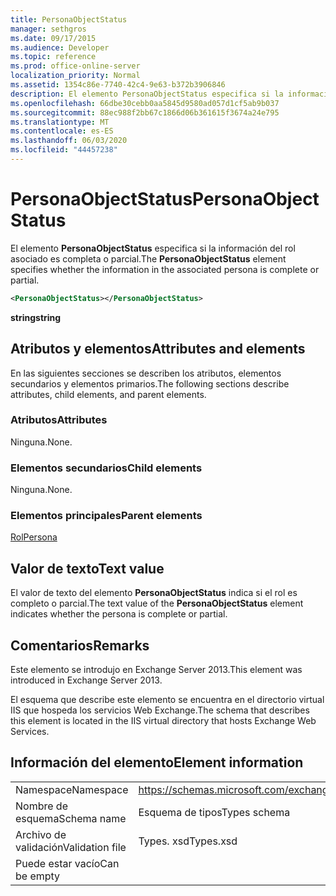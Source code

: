 ```yaml
---
title: PersonaObjectStatus
manager: sethgros
ms.date: 09/17/2015
ms.audience: Developer
ms.topic: reference
ms.prod: office-online-server
localization_priority: Normal
ms.assetid: 1354c86e-7740-42c4-9e63-b372b3906846
description: El elemento PersonaObjectStatus especifica si la información del rol asociado es completa o parcial.
ms.openlocfilehash: 66dbe30cebb0aa5845d9580ad057d1cf5ab9b037
ms.sourcegitcommit: 88ec988f2bb67c1866d06b361615f3674a24e795
ms.translationtype: MT
ms.contentlocale: es-ES
ms.lasthandoff: 06/03/2020
ms.locfileid: "44457238"
---
```

# <a name="personaobjectstatus"></a><span data-ttu-id="3a7d2-103">PersonaObjectStatus</span><span class="sxs-lookup"><span data-stu-id="3a7d2-103">PersonaObjectStatus</span></span>

<span data-ttu-id="3a7d2-104">El elemento **PersonaObjectStatus** especifica si la información del rol asociado es completa o parcial.</span><span class="sxs-lookup"><span data-stu-id="3a7d2-104">The **PersonaObjectStatus** element specifies whether the information in the associated persona is complete or partial.</span></span> 
  
```XML
<PersonaObjectStatus></PersonaObjectStatus>
```

 <span data-ttu-id="3a7d2-105">**string**</span><span class="sxs-lookup"><span data-stu-id="3a7d2-105">**string**</span></span>
## <a name="attributes-and-elements"></a><span data-ttu-id="3a7d2-106">Atributos y elementos</span><span class="sxs-lookup"><span data-stu-id="3a7d2-106">Attributes and elements</span></span>

<span data-ttu-id="3a7d2-107">En las siguientes secciones se describen los atributos, elementos secundarios y elementos primarios.</span><span class="sxs-lookup"><span data-stu-id="3a7d2-107">The following sections describe attributes, child elements, and parent elements.</span></span>
  
### <a name="attributes"></a><span data-ttu-id="3a7d2-108">Atributos</span><span class="sxs-lookup"><span data-stu-id="3a7d2-108">Attributes</span></span>

<span data-ttu-id="3a7d2-109">Ninguna.</span><span class="sxs-lookup"><span data-stu-id="3a7d2-109">None.</span></span>
  
### <a name="child-elements"></a><span data-ttu-id="3a7d2-110">Elementos secundarios</span><span class="sxs-lookup"><span data-stu-id="3a7d2-110">Child elements</span></span>

<span data-ttu-id="3a7d2-111">Ninguna.</span><span class="sxs-lookup"><span data-stu-id="3a7d2-111">None.</span></span>
  
### <a name="parent-elements"></a><span data-ttu-id="3a7d2-112">Elementos principales</span><span class="sxs-lookup"><span data-stu-id="3a7d2-112">Parent elements</span></span>

[<span data-ttu-id="3a7d2-113">Rol</span><span class="sxs-lookup"><span data-stu-id="3a7d2-113">Persona</span></span>](persona.md)
  
## <a name="text-value"></a><span data-ttu-id="3a7d2-114">Valor de texto</span><span class="sxs-lookup"><span data-stu-id="3a7d2-114">Text value</span></span>

<span data-ttu-id="3a7d2-115">El valor de texto del elemento **PersonaObjectStatus** indica si el rol es completo o parcial.</span><span class="sxs-lookup"><span data-stu-id="3a7d2-115">The text value of the **PersonaObjectStatus** element indicates whether the persona is complete or partial.</span></span> 
  
## <a name="remarks"></a><span data-ttu-id="3a7d2-116">Comentarios</span><span class="sxs-lookup"><span data-stu-id="3a7d2-116">Remarks</span></span>

<span data-ttu-id="3a7d2-117">Este elemento se introdujo en Exchange Server 2013.</span><span class="sxs-lookup"><span data-stu-id="3a7d2-117">This element was introduced in Exchange Server 2013.</span></span>
  
<span data-ttu-id="3a7d2-118">El esquema que describe este elemento se encuentra en el directorio virtual IIS que hospeda los servicios Web Exchange.</span><span class="sxs-lookup"><span data-stu-id="3a7d2-118">The schema that describes this element is located in the IIS virtual directory that hosts Exchange Web Services.</span></span>
  
## <a name="element-information"></a><span data-ttu-id="3a7d2-119">Información del elemento</span><span class="sxs-lookup"><span data-stu-id="3a7d2-119">Element information</span></span>

|||
|:-----|:-----|
|<span data-ttu-id="3a7d2-120">Namespace</span><span class="sxs-lookup"><span data-stu-id="3a7d2-120">Namespace</span></span>  <br/> |https://schemas.microsoft.com/exchange/services/2006/types  <br/> |
|<span data-ttu-id="3a7d2-121">Nombre de esquema</span><span class="sxs-lookup"><span data-stu-id="3a7d2-121">Schema name</span></span>  <br/> |<span data-ttu-id="3a7d2-122">Esquema de tipos</span><span class="sxs-lookup"><span data-stu-id="3a7d2-122">Types schema</span></span>  <br/> |
|<span data-ttu-id="3a7d2-123">Archivo de validación</span><span class="sxs-lookup"><span data-stu-id="3a7d2-123">Validation file</span></span>  <br/> |<span data-ttu-id="3a7d2-124">Types. xsd</span><span class="sxs-lookup"><span data-stu-id="3a7d2-124">Types.xsd</span></span>  <br/> |
|<span data-ttu-id="3a7d2-125">Puede estar vacío</span><span class="sxs-lookup"><span data-stu-id="3a7d2-125">Can be empty</span></span>  <br/> ||
   

